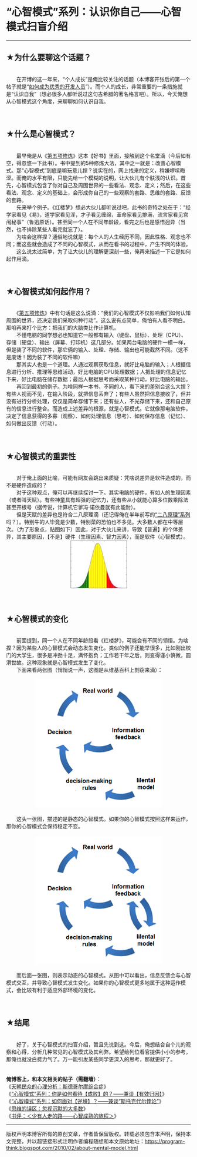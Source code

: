 # “心智模式”系列：认识你自己——心智模式扫盲介绍 

-----

<div class="post-body entry-content">
<h2>★为什么要聊这个话题？</h2><br/>
　　在开博的这一年来，“个人成长”是俺比较关注的话题（本博客开张后的第一个帖子就是“<a href="../../2009/01/0.md">如何成为优秀的开发人员</a>”）。而个人的成长，非常重要的一条措施就是“认识自我”（想必很多人都听说过这句古希腊的著名格言吧）。所以，今天俺想从心智模式这个角度，来聊聊如何认识自我。<br/>
<a name="more"></a><br/>
<br/>
<h2>★什么是心智模式？</h2><br/>
　　最早俺是从《<a href="https://docs.google.com/document/d/1gmi62blYo0EEs5-XFPjAZEVlv-lK0gQWqIZSX7t9c0s/" target="_blank">第五项修炼</a>》这本【好书】里面，接触到这个名堂滴（今后如有空，得忽悠一下此书）。书中提到的5种修炼大法，其中之一就是：改善心智模式。那“心智模式”到底是嘛玩意儿捏？说实在的，网上找来的定义，稍嫌啰嗦晦涩。而俺的水平有限，只能先给一个模糊的说明，让大伙儿有个肤浅的认识。首先，心智模式包含了你对自己及周围世界的一些看法、观念、定义；然后，在这些看法、观念、定义的基础上，会形成你自己的一些观察的套路、思维的套路、反馈的套路。<br/>
　　先来举个例子。《红楼梦》想必大伙儿都听说过吧，此书的奇特之处在于：<q>经学家看见《易》，道学家看见淫，才子看见缠绵，革命家看见排满，流言家看见宫闱秘事</q>（鲁迅原话）。甚至同一个人在不同年龄段，看完之后也是感悟迥异（当然，也不排除某些人看完就忘了）。<br/>
　　为啥会这样捏？通俗地说就是：每个人的人生经历不同，因此性格、观念也不同；而这些就会造成了不同的心智模式，从而在看书的过程中，产生不同的体验。<br/>
　　这么说太过简单，为了让大伙儿的理解更深刻一些，俺再来描述一下它是如何起作用滴。<br/>
<br/>
<br/>
<h2>★心智模式如何起作用？</h2><br/>
　　《<a href="https://docs.google.com/document/d/1gmi62blYo0EEs5-XFPjAZEVlv-lK0gQWqIZSX7t9c0s/" target="_blank">第五项修炼</a>》中有句话是这么说滴：<q>我们的心智模式不仅影响我们如何认知周围的世界，还决定我们采取何种行动</q>。这么说有点简单，俺怕有人看不明白。那咱再来打个比方：把我们的大脑类比作计算机。<br/>
　　不懂电脑的同学想必也知道它一般都有输入（键盘、鼠标）、处理（CPU）、存储（硬盘）、输出（屏幕、打印机）这几部分。如果两台电脑的硬件一模一样，但是装了不同的软件，那它俩的输入、处理、存储、输出也可能截然不同。（这不是废话！因为装了不同的软件嘛）<br/>
　　那其实人也是一个道理。人通过观察获取信息，就好比电脑的输入；人根据信息进行分析、推理等思维活动，好比电脑的CPU处理数据；人把处理的信息记忆下来，好比电脑在储存数据；最后人根据思考而采取某种行动，好比电脑的输出。<br/>
　　再回到最初的例子。为啥同样一本书，不同的人，看下来的差别会这么大捏？有些人视而不见，在输入阶段，就把信息丢弃了；有些人虽然把信息接收了，但并没有进行分析处理，仅仅是简单存储下来；还有些人，不光存储下来，还和自己原有的信息进行整合。而造成上述差异的根源，就是心智模式。它就像那电脑软件，决定了信息获得的多寡（观察）、如何处理信息（思考）、如何保存信息（记忆）、如何做出反馈（行动）。<br/>
<br/>
<br/>
<h2>★心智模式的重要性</h2><br/>
　　对于俺上面的比喻，可能有网友会跳出来质疑：凭啥说差异是软件造成的，而不是硬件造成的？<br/>
　　对于这种观点，俺可以再继续探讨一下。其实电脑的硬件，有如人的生理因素（或者叫天赋）。有些神童具有超强的记忆力，还有些从小就能心算多位数乘除法甚至开根号（据传说，计算机它爹冯·诺依曼就有此能耐）。<br/>
　　但是天赋的差异也是符合二八原理滴（还记得俺在半年前写的<a href="../../2009/02/80-20-principle-0-overview.md">“二八原理”系列</a>吗？）。特别牛的人毕竟是少数，特别菜的恐怕也不多见。大多数人都在中等层次。（为了形象点，贴图如下）因此，对于大伙儿来讲，导致【普遍】的个体差异，其主要原因，【不是】硬件（生理因素、智力因素），而是软件（心智模式）。<br/>
<center><img alt="不见图 请翻墙" src="images/WpMsKB6-qiViFcb8PW3amYSCgpA-QfnUnklH29G4bK5Gp1p1Nayt4GhYIS584dvJu6kHAGBJu81z1X5TKUT8AkQO5IAPfu1MLzO5SWPV4i_3XFNajCGByieknB_j4J65eEolbzkY"/></center><br/>
<br/>
<h2>★心智模式的变化</h2><br/>
　　前面提到，同一个人在不同年龄段看《红楼梦》，可能会有不同的领悟。为啥捏？因为某些人的心智模式会动态发生变化。类似的例子还能举很多，比如刚出校门的大学生，很多是冲劲十足，满怀抱负；工作若干年之后，则变得谨小慎微，圆滑世故。这种现象就是心智模式发生了变化。<br/>
　　下面来看两张图（悄悄说一声，这图是从维基百科上剽窃来滴）：<br/>
<br/>
<center><img alt="不见图 请翻墙" src="images/v-zZElFngLIDzG7-8TeMASX9qOnEHJhg43OoJapsH5rFrOHcnNWb6HZeMG8Dv8Hlg0VWht5E9JpKG99HUDc9Sc1Bcuq5JvGD6GCI4tRDbuIe3R1r91Jst9v84PX61Dz6x-sBO7S1"/></center><br/>
　　这头一张图，描述的是静态的心智模式。如果你的心智模式按照这样来运作，那你的心智模式会保持稳定不变。<br/>
<br/>
<center><img alt="不见图 请翻墙" src="images/HFFb4_eq7EAcztyL08LxOFg0vFDnFsnD9tNnWCWFUYh5xQ_km3R4_unsF5XDGWFYzkde66ZjhWZZK52s4n4FuWjb9O74hVzBlAVPxTWyNVi8fDeyfm7B9ufu5RjsaYJ8UuIKYetP"/></center><br/>
　　而后面一张图，则表示动态的心智模式。从图中可以看出，信息反馈会与心智模式交互，并导致心智模式发生变化。如果你的心智模式更多地属于这种运作模式，会比较有利于适应外部环境的变化。<br/>
<br/>
<br/>
<h2>★结尾</h2><br/>
　　好了，关于心智模式的扫盲介绍，暂且先说到这。今后，俺想结合自个儿的观察和心得，分析几种常见的心智模式及其利弊。希望给列位看官提供小小的参考，那俺也就没白费力气了。万一能引发某些同学更深入的思考，那就更好了。<br/>
<br/>
<br/>
<b>俺博客上，和本文相关的帖子（需翻墙）</b>：<br/>
《<a href="../../2012/06/stockholm-syndrome.md">天朝民众的心理分析：斯德哥尔摩综合症</a>》<br/>
《<a href="../../2010/04/how-to-attribute-success-failure.md">“心智模式”系列：你是如何看待【成败】的？——兼谈【有效归因】</a>》<br/>
《<a href="../../2012/01/stockdale-paradox.md">“心智模式”系列：如何面对【逆境】？——兼谈“斯托克代尔悖论”</a>》<br/>
《<a href="../../2010/07/silent-proof.md">思维的误区：忽视沉默的大多数</a>》<br/>
《<a href="../../2012/06/book-review-road-less-traveled.md">书评：＜少有人走的路——心智成熟的旅程＞</a>》
</div>


------------------------------------------------

版权声明本博客所有的原创文章，作者皆保留版权。转载必须包含本声明，保持本文完整，并以超链接形式注明作者编程随想和本文原始地址：https://program-think.blogspot.com/2010/02/about-mental-model.html
